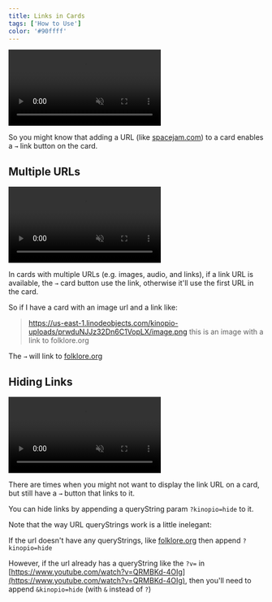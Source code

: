 ```yaml
---
title: Links in Cards
tags: ['How to Use']
color: '#90ffff'
---
```


<video class="wide" autoplay loop muted playsinline>
  <source src="/assets/posts/add-url-to-card.mp4">
</video>

So you might know that adding a URL (like [spacejam.com](https://spacejam.com)) to a card enables a `→` link button on the card.

## Multiple URLs

<video class="wide" autoplay loop muted playsinline>
  <source src="/assets/posts/multiple-urls-in-card.mp4">
</video>

In cards with multiple URLs (e.g. images, audio, and links), if a link URL is available, the `→` card button use the link, otherwise it'll use the first URL in the card.

So if I have a card with an image url and a link like:

> https://us-east-1.linodeobjects.com/kinopio-uploads/prwduNJJz32Dn6C1VopLX/image.png
this is an image with a link to
folklore.org

The `→` will link to [folklore.org](folklore.org)


## Hiding Links

<video class="wide" autoplay loop muted playsinline>
  <source src="/assets/posts/hide-links.mp4">
</video>

There are times when you might not want to display the link URL on a card, but still have a `→` button that links to it.

You can hide links by appending a queryString param `?kinopio=hide` to it.

Note that the way URL queryStrings work is a little inelegant:

If the url doesn't have any queryStrings, like [folklore.org](folklore.org) then append `?kinopio=hide`

However, if the url already has a queryString like the `?v=` in [https://www.youtube.com/watch?v=QRMBKd-4OIg](https://www.youtube.com/watch?v=QRMBKd-4OIg), then you'll need to append `&kinopio=hide` (with `&` instead of `?`)

